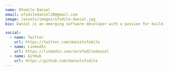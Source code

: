 ```yaml
---
name: Ofodile Daniel
email: ofodiledaniel20@gmail.com
image: /assets/images/ofodile-daniel.jpg
bio: Daniel is an emerging software developer with a passion for building useful and engaging applications. He has experience in a variety of programming languages and technologies, including Python, Java, and JavaScript.

social:
  - name: Twitter
    url: https://twitter.com/danielofodile
  - name: LinkedIn
    url: https://linkedin.com/in/ofodiledaniel
  - name: GitHub
    url: https://github.com/danielofodile
---
```


